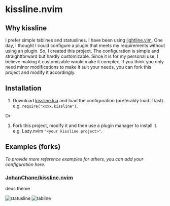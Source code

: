 # kissline.nvim

## Why kissline

I prefer simple tablines and statuslines. I have been using [lightline.vim](https://github.com/itchyny/lightline.vim). One day, I thought I could configure a plugin that meets my requirements without using an plugin. So, I created this project. The configuration is simple and straightforward but hardly customizable. Since it is for my personal use, I believe making it customizable would make it complex. If you think you only need minor modifications to make it suit your needs, you can fork this project and modify it accordingly.

## Installation

1. Download [kissline.lua](./lua/kissline.lua) and load the configuration (preferably load it last). e.g. `require("xxxx.kissline")`.

Or

1. Fork this project, modify it and then use a plugin manager to install it. e.g. Lazy.nvim `"<your kissline project>"`.

## Examples (forks)

*To provide more reference examples for others, you can add your configuration here.*

### [JohanChane/kissline.nvim](https://github.com/JohanChane/kissline.nvim)

deus theme

![statusline]()
![tabline]()
